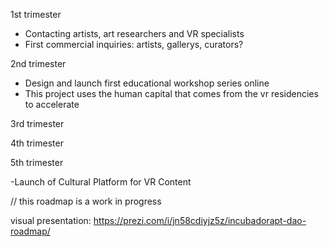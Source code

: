 1st trimester

- Contacting artists, art researchers and VR specialists 
- First commercial inquiries: artists, gallerys, curators?


2nd trimester

- Design and launch first educational workshop series online
- This project uses the human capital that comes from the vr residencies to accelerate


3rd trimester


4th trimester

5th trimester

-Launch of Cultural Platform for VR Content


// this roadmap is a work in progress

visual presentation: https://prezi.com/i/jn58cdiyjz5z/incubadorapt-dao-roadmap/
